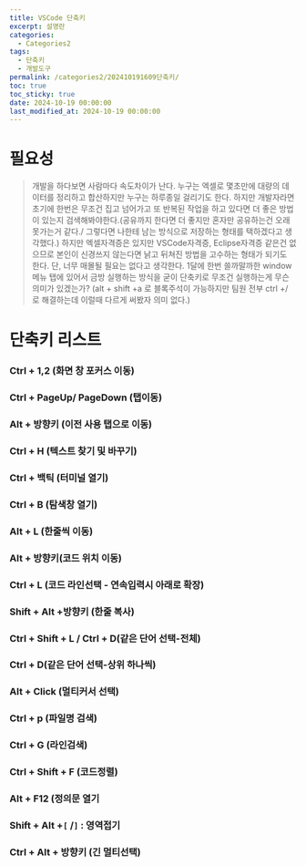 ```yaml
---
title: VSCode 단축키
excerpt: 설명란
categories:
  - Categories2
tags:
  - 단축키
  - 개발도구
permalink: /categories2/202410191609단축키/
toc: true
toc_sticky: true
date: 2024-10-19 00:00:00
last_modified_at: 2024-10-19 00:00:00
---
```

# 필요성
> 개발을 하다보면 사람마다 속도차이가 난다. 누구는 엑셀로 몇초만에 대량의 데이터를 정리하고 합산하지만 누구는 하루종일 걸리기도 한다. 하지만 개발자라면 초기에 한번은 무조건 집고 넘어가고 또 반복된 작업을 하고 있다면 더 좋은 방법이 있는지 검색해봐야한다.(공유까지 한다면 더 좋지만 혼자만 공유하는건 오래 못가는거 같다./ 그렇다면 나한테 남는 방식으로 저장하는 형태를 택하겠다고 생각했다.) 
> 하지만 엑셀자격증은 있지만 VSCode자격증, Eclipse자격증 같은건 없으므로 본인이 신경쓰지 않는다면 낡고 뒤쳐진 방법을 고수하는 형태가 되기도 한다.
> 단, 너무 매몰될 필요는 없다고 생각한다. 1달에 한번 쓸까말까한 window메뉴 탭에 있어서 금방 실행하는 방식을 굳이 단축키로 무조건 실행하는게 무슨 의미가 있겠는가?
> (alt + shift +a 로 블록주석이 가능하지만 팀원 전부 ctrl +/ 로 해결하는데 이럴때 다르게 써봤자 의미 없다.)
# 단축키 리스트

### Ctrl + 1,2 (화면 창 포커스 이동)
### Ctrl + PageUp/ PageDown (탭이동)
### Alt + 방향키 (이전 사용 탭으로 이동)


### Ctrl + H (텍스트 찾기 및 바꾸기)
### Ctrl + 백틱 (터미널 열기) 
### Ctrl + B (탐색창 열기)
### Alt + L (한줄씩 이동)
### Alt + 방향키(코드 위치 이동)
### Ctrl + L (코드 라인선택 - 연속입력시 아래로 확장)
### Shift + Alt +방향키 (한줄 복사)
### Ctrl + Shift + L  / Ctrl + D(같은 단어 선택-전체)
### Ctrl + D(같은 단어 선택-상위 하나씩)
### Alt + Click (멀티커서 선택)
### Ctrl + p (파일명 검색)
### Ctrl + G (라인검색)
### Ctrl + Shift + F (코드정렬)
### Alt + F12 (정의문 열기
### Shift + Alt +`[` /`]`  : 영역접기



###  Ctrl + Alt + 방향키 (긴 멀티선택)